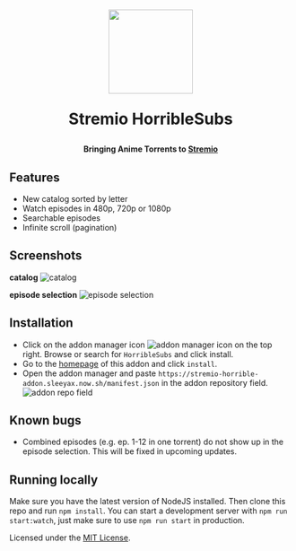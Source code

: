 <h1 align="center">
  <img width="150" src="https://i.imgur.com/TqWAgUQ.png" />
  <p>Stremio HorribleSubs</p>
</h1>

<h4 align="center">Bringing Anime Torrents to  <a href="https://www.stremio.com/" target="_blank">Stremio</a>
</h4>

## Features
* New catalog sorted by letter
* Watch episodes in 480p, 720p or 1080p
* Searchable episodes
* Infinite scroll (pagination)

## Screenshots
**catalog**
![catalog](https://i.imgur.com/pfAA7eM.jpg)

**episode selection**
![episode selection](https://i.imgur.com/fVtASl0.png)

## Installation
* Click on the addon manager icon ![addon manager icon](https://i.imgur.com/oFBLNem.png) on the top right. Browse or search for `HorribleSubs` and click install. 
* Go to the [homepage](https://stremio-podcasts-addon.sleeyax.now.sh/) of this addon and click `install`.
* Open the addon manager and paste `https://stremio-horrible-addon.sleeyax.now.sh/manifest.json` in the addon repository field.<br>
![addon repo field](https://i.imgur.com/RODMkww.png)

## Known bugs
* Combined episodes (e.g. ep. 1-12 in one torrent) do not show up in the episode selection. This will be fixed in upcoming updates.

## Running locally
Make sure you have the latest version of NodeJS installed. Then clone this repo and run `npm install`. 
You can start a development server with `npm run start:watch`, just make sure to use `npm run start` in production.

Licensed under the [MIT License](https://mit-license.org/).
